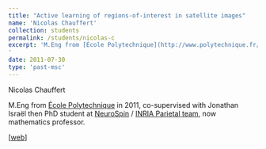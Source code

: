 ```yaml
---
title: "Active learning of regions-of-interest in satellite images"
name: 'Nicolas Chauffert'
collection: students
permalink: /students/nicolas-c
excerpt: 'M.Eng from [École Polytechnique](http://www.polytechnique.fr/) in 2011, then PhD student at [NeuroSpin](http://joliot.cea.fr/drf/joliot/en) / [INRIA Parietal team](https://team.inria.fr/parietal/), now mathematics professor.
'
date: 2011-07-30
type: 'past-msc'
---
```


Nicolas Chauffert

M.Eng from [École Polytechnique](http://www.polytechnique.fr/) in 2011, co-supervised with Jonathan Israël then PhD student at [NeuroSpin](http://joliot.cea.fr/drf/joliot/en) / [INRIA Parietal team](https://team.inria.fr/parietal/), now mathematics professor.

\[[web](http://chauffertn.free.fr/)\]



